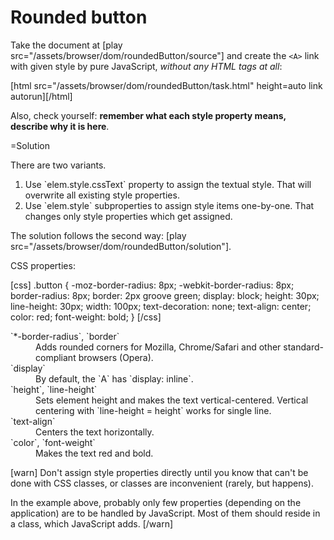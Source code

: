 
# Rounded button 

Take the document at [play src="/assets/browser/dom/roundedButton/source"] and create the <code>&lt;A&gt;</code> link with given style by pure JavaScript, <i>without any HTML tags at all</i>:

[html src="/assets/browser/dom/roundedButton/task.html" height=auto link autorun][/html]


Also, check yourself: <b>remember what each style property means, describe why it is here</b>.



=Solution

There are two variants. 

<ol>
<li>Use `elem.style.cssText` property to assign the textual style. That will overwrite all existing style properties.</li>
<li>Use `elem.style` subproperties to assign style items one-by-one. That changes only style properties which get assigned.</li>
</ol>

The solution follows the second way: [play src="/assets/browser/dom/roundedButton/solution"]. 

CSS properties:

[css]
.button {
  -moz-border-radius: 8px;
  -webkit-border-radius: 8px;
  border-radius: 8px;
  border: 2px groove green;
  display: block;
  height: 30px;
  line-height: 30px;
  width: 100px;
  text-decoration: none;
  text-align: center;
  color: red;
  font-weight: bold;
}
[/css]
<dl>
<dt>`*-border-radius`, `border`</dt>
<dd>Adds rounded corners for Mozilla, Chrome/Safari and other standard-compliant browsers (Opera).</dd>
<dt>`display`</dt>
<dd>By default, the `A` has `display: inline`.</dd>
<dt>`height`, `line-height`</dt>
<dd>Sets element height and makes the text vertical-centered. Vertical centering with `line-height = height` works for single line.</dd>
<dt>`text-align`</dt>
<dd>Centers the text horizontally.</dd>
<dt>`color`, `font-weight`</dt>
<dd>Makes the text red and bold.</dd>
</dl>


[warn]
Don't assign style properties directly until you know that can't be done with CSS classes, or classes are inconvenient (rarely, but happens).

In the example above, probably only few properties (depending on the application) are to be handled by JavaScript. Most of them should reside in a class, which JavaScript adds.
[/warn]


